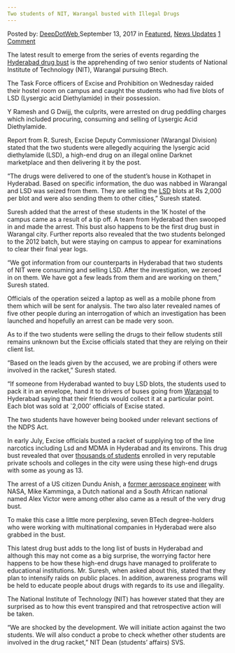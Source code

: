```yaml
---
Two students of NIT, Warangal busted with Illegal Drugs
---
```

<article class="post-listing post-22518 post type-post status-publish format-standard has-post-thumbnail hentry 
category-news-updates tag-busted tag-illegal tag-nit tag-students tag-warangal">
    <div class="post-inner">
        <span>Posted by: <a href="https://www.deepdotweb.com/author/admin/" title="">DeepDotWeb </a></span>
    <span>September 13, 2017</span>
    <span>in <a href="https://www.deepdotweb.com/category/deepdot-news/" rel="category tag">Featured</a>, <a href="https://www.deepdotweb.com/category/news-updates/" rel="category tag">News Updates</a></span>
    <span><a href="https://www.deepdotweb.com/2017/09/13/two-students-nit-warangal-busted-illegal-drugs/#comments">1 Comment</a></span>
    </p>
    <div class="clear"></div>
    <div class="entry">
    <p>The latest result to emerge from the series of events regarding the <a href="https://www.deepdotweb.com/2017/08/12/investigation-revealed-side-recent-hyderabad-darknet-drug-bust/">Hyderabad drug bust</a> is the apprehending of two senior students of National Institute of Technology (NIT), Warangal pursuing Btech.</p>
    <p>The Task Force officers of Excise and Prohibition on Wednesday raided their hostel room on campus and caught the students who had five blots of LSD (Lysergic acid Diethylamide) in their possession.</p>
    <p>Y Ramesh and G Dwijj, the culprits, were arrested on drug peddling charges which included procuring, consuming and selling of Lysergic Acid Diethylamide.</p>
    <p>Report from R. Suresh, Excise Deputy Commissioner (Warangal Division) stated that the two students were allegedly acquiring the lysergic acid diethylamide (LSD), a high-end drug on an illegal online Darknet marketplace and then delivering it by the post.</p>
    <p>“The drugs were delivered to one of the student’s house in Kothapet in Hyderabad. Based on specific information, the duo was nabbed in Warangal and LSD was seized from them. They are selling the <a href="https://www.deepdotweb.com/2017/08/06/high-school-students-india-ordered-lsd-dark-web/">LSD</a> blots at Rs 2,000 per blot and were also sending them to other cities,” Suresh stated.</p>
    <p>Suresh added that the arrest of these students in the 1K hostel of the campus came as a result of a tip off. A team from Hyderabad then swooped in and made the arrest. This bust also happens to be the first drug bust in Warangal city. Further reports also revealed that the two students belonged to the 2012 batch, but were staying on campus to appear for examinations to clear their final year logs.</p>
    <p>“We got information from our counterparts in Hyderabad that two students of NIT were consuming and selling LSD. After the investigation, we zeroed in on them. We have got a few leads from them and are working on them,” Suresh stated.</p>
    <p>Officials of the operation seized a laptop as well as a mobile phone from them which will be sent for analysis. The two also later revealed names of five other people during an interrogation of which an investigation has been launched and hopefully an arrest can be made very soon.</p>
    <p>As to if the two students were selling the drugs to their fellow students still remains unknown but the Excise officials stated that they are relying on their client list.</p>
    <p>“Based on the leads given by the accused, we are probing if others were involved in the racket,” Suresh stated.</p>
    <p>“If someone from Hyderabad wanted to buy LSD blots, the students used to pack it in an envelope, hand it to drivers of buses going from <a href="http://www.hindustantimes.com/india-news/two-nit-warangal-students-held-for-drug-peddling-five-blots-of-lsd-seized/story-a5r2sRB7VCGpLbOQMkf8eI.html">Warangal</a> to Hyderabad saying that their friends would collect it at a particular point. Each blot was sold at `2,000’ officials of Excise stated.</p>
    <p>The two students have however being booked under relevant sections of the NDPS Act.</p>
    <p>In early July, Excise officials busted a racket of supplying top of the line narcotics including Lsd and MDMA in Hyderabad and its environs. This drug bust revealed that over <a href="https://www.deepdotweb.com/2017/08/12/investigation-revealed-side-recent-hyderabad-darknet-drug-bust/">thousands of students</a> enrolled in very reputable private schools and colleges in the city were using these high-end drugs with some as young as 13.</p>
    <p>The arrest of a US citizen Dundu Anish, a <a href="https://www.deepdotweb.com/2017/08/01/ex-nasa-scientist-arrested-hyderabad-dealing-drugs/">former aerospace engineer</a> with NASA, Mike Kamminga, a Dutch national and a South African national named Alex Victor were among other also came as a result of the very drug bust.</p>
    <p>To make this case a little more perplexing, seven BTech degree-holders who were working with multinational companies in Hyderabad were also grabbed in the bust.</p>
    <p>This latest drug bust adds to the long list of busts in Hyderabad and although this may not come as a big surprise, the worrying factor here happens to be how these high-end drugs have managed to proliferate to educational institutions. Mr. Suresh, when asked about this, stated that they plan to intensify raids on public places. In addition, awareness programs will be held to educate people about drugs with regards to its use and illegality.</p>
    <p>The National Institute of Technology (NIT) has however stated that they are surprised as to how this event transpired and that retrospective action will be taken.</p>
    <p>“We are shocked by the development. We will initiate action against the two students. We will also conduct a probe to check whether other students are involved in the drug racket,” NIT Dean (students’ affairs) SVS.</p>
    </div>
    <span style="display:none"><a href="https://www.deepdotweb.com/tag/busted/" rel="tag">busted</a> <a href="https://www.deepdotweb.com/tag/drugs/" rel="tag">drugs</a> <a href="https://www.deepdotweb.com/tag/illegal/" rel="tag">illegal</a> <a href="https://www.deepdotweb.com/tag/nit/" rel="tag">nit</a> <a href="https://www.deepdotweb.com/tag/students/" rel="tag">students</a> <a href="https://www.deepdotweb.com/tag/warangal/" rel="tag">warangal</a></span> <span style="display:none" class="updated">2017-09-13</span>
    <div style="display:none" class="vcard author" itemprop="author" itemscope itemtype="http://schema.org/Person"><strong class="fn" itemprop="name"><a href="https://www.deepdotweb.com/author/admin/" title="Posts by DeepDotWeb" rel="author">DeepDotWeb</a></strong></div>
    </div>
</article>

